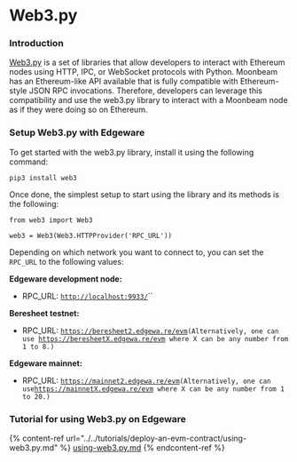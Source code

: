 # Web3.py

### Introduction <a href="introduction" id="introduction"></a>

[Web3.py](https://web3py.readthedocs.io) is a set of libraries that allow developers to interact with Ethereum nodes using HTTP, IPC, or WebSocket protocols with Python. Moonbeam has an Ethereum-like API available that is fully compatible with Ethereum-style JSON RPC invocations. Therefore, developers can leverage this compatibility and use the web3.py library to interact with a Moonbeam node as if they were doing so on Ethereum.

### Setup Web3.py with Edgeware <a href="setup-web3py-with-moonbeam" id="setup-web3py-with-moonbeam"></a>

To get started with the web3.py library, install it using the following command:

```
pip3 install web3
```

Once done, the simplest setup to start using the library and its methods is the following:

```
from web3 import Web3

web3 = Web3(Web3.HTTPProvider('RPC_URL'))
```

Depending on which network you want to connect to, you can set the `RPC_URL` to the following values:

**Edgeware development node:**

- RPC_URL: [`http://localhost:9933/`](http://localhost:9933)``

**Beresheet testnet:**

- RPC_URL: [`https://beresheet2.edgewa.re/evm`](https://beresheet2.edgewa.re/evm)`(Alternatively, one can use `[`https://beresheetX.edgewa.re/evm`](https://beresheetx.edgewa.re/evm)` where X can be any number from 1 to 8.)`

**Edgeware mainnet:**

- RPC_URL: [`https://mainnet2.edgewa.re/evm`](https://mainnet2.edgewa.re/evm)` (Alternatively, one can use `[`https://mainnetX.edgewa.re/evm`](https://mainnetx.edgewa.re/evm)` where X can be any number from 1 to 20.)`

### Tutorial for using Web3.py on Edgeware

{% content-ref url="../../tutorials/deploy-an-evm-contract/using-web3.py.md" %}
[using-web3.py.md](../../../tutorials/deploy-an-evm-contract/using-web3.py)
{% endcontent-ref %}
